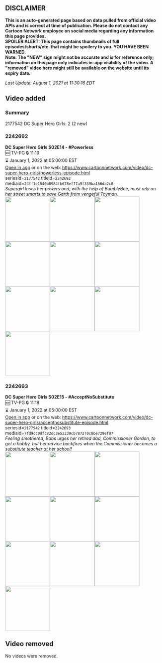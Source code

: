 ## DISCLAIMER
**This is an auto-generated page based on data pulled from official video APIs and is correct at time of publication. Please do not contact any Cartoon Network employee on social media regarding any information this page provides.**  
**SPOILER ALERT: This page contains thumbnails of full episodes/shorts/etc. that might be spoilery to you. YOU HAVE BEEN WARNED.**  
**Note: The "NEW" sign might not be accurate and is for reference only; information on this page only indicates in-app visibility of the video. A "removed" video here might still be available on the website until its expiry date.**  

_Last Update: August 1, 2021 at 11:30:16 EDT_
## Video added
### Summary
2177542 DC Super Hero Girls: 2 (2 new)  
### 2242692
**DC Super Hero Girls S02E14 - #Powerless**  
🆕 TV-PG 🔒 11:19  
⌛ January 1, 2022 at 05:00:00 EST  
[Open in app](https://cnvideo.sercomkc.org/redirector.html?type=cnapp&seriesid=2177542&titleid=2242692&mediaid=24ff1e1540b8984fb678ef77a9f339ba166da2c0) or on the web: https://www.cartoonnetwork.com/video/dc-super-hero-girls/powerless-episode.html  
seriesid=`2177542` titleid=`2242692` mediaid=`24ff1e1540b8984fb678ef77a9f339ba166da2c0`  
_Supergirl loses her powers and, with the help of BumbleBee, must rely on her street smarts to save Garth from vengeful Toyman._  
<a href="https://s3.amazonaws.com/cartoonorchestrator/2242692_001_1280x720.jpg"><img src="https://s3.amazonaws.com/cartoonorchestrator/2242692_001_640x360.jpg" height="144px" /></a><a href="https://s3.amazonaws.com/cartoonorchestrator/2242692_002_1280x720.jpg"><img src="https://s3.amazonaws.com/cartoonorchestrator/2242692_002_640x360.jpg" height="144px" /></a><a href="https://s3.amazonaws.com/cartoonorchestrator/2242692_003_1280x720.jpg"><img src="https://s3.amazonaws.com/cartoonorchestrator/2242692_003_640x360.jpg" height="144px" /></a><a href="https://s3.amazonaws.com/cartoonorchestrator/2242692_004_1280x720.jpg"><img src="https://s3.amazonaws.com/cartoonorchestrator/2242692_004_640x360.jpg" height="144px" /></a><a href="https://s3.amazonaws.com/cartoonorchestrator/2242692_005_1280x720.jpg"><img src="https://s3.amazonaws.com/cartoonorchestrator/2242692_005_640x360.jpg" height="144px" /></a><a href="https://s3.amazonaws.com/cartoonorchestrator/2242692_006_1280x720.jpg"><img src="https://s3.amazonaws.com/cartoonorchestrator/2242692_006_640x360.jpg" height="144px" /></a><a href="https://s3.amazonaws.com/cartoonorchestrator/2242692_007_1280x720.jpg"><img src="https://s3.amazonaws.com/cartoonorchestrator/2242692_007_640x360.jpg" height="144px" /></a><a href="https://s3.amazonaws.com/cartoonorchestrator/2242692_008_1280x720.jpg"><img src="https://s3.amazonaws.com/cartoonorchestrator/2242692_008_640x360.jpg" height="144px" /></a><a href="https://s3.amazonaws.com/cartoonorchestrator/2242692_009_1280x720.jpg"><img src="https://s3.amazonaws.com/cartoonorchestrator/2242692_009_640x360.jpg" height="144px" /></a><a href="https://s3.amazonaws.com/cartoonorchestrator/2242692_010_1280x720.jpg"><img src="https://s3.amazonaws.com/cartoonorchestrator/2242692_010_640x360.jpg" height="144px" /></a>
### 2242693
**DC Super Hero Girls S02E15 - #AcceptNoSubstitute**  
🆕 TV-PG 🔒 11:18  
⌛ January 1, 2022 at 05:00:00 EST  
[Open in app](https://cnvideo.sercomkc.org/redirector.html?type=cnapp&seriesid=2177542&titleid=2242693&mediaid=7fd9cc0dfc82dc3e52239cb787270c8be729ef07) or on the web: https://www.cartoonnetwork.com/video/dc-super-hero-girls/acceptnosubstitute-episode.html  
seriesid=`2177542` titleid=`2242693` mediaid=`7fd9cc0dfc82dc3e52239cb787270c8be729ef07`  
_Feeling smothered, Babs urges her retired dad, Commissioner Gordon, to get a hobby, but her advice backfires when the Commissioner becomes a substitute teacher at her school!_  
<a href="https://s3.amazonaws.com/cartoonorchestrator/2242693_001_1280x720.jpg"><img src="https://s3.amazonaws.com/cartoonorchestrator/2242693_001_640x360.jpg" height="144px" /></a><a href="https://s3.amazonaws.com/cartoonorchestrator/2242693_002_1280x720.jpg"><img src="https://s3.amazonaws.com/cartoonorchestrator/2242693_002_640x360.jpg" height="144px" /></a><a href="https://s3.amazonaws.com/cartoonorchestrator/2242693_003_1280x720.jpg"><img src="https://s3.amazonaws.com/cartoonorchestrator/2242693_003_640x360.jpg" height="144px" /></a><a href="https://s3.amazonaws.com/cartoonorchestrator/2242693_004_1280x720.jpg"><img src="https://s3.amazonaws.com/cartoonorchestrator/2242693_004_640x360.jpg" height="144px" /></a><a href="https://s3.amazonaws.com/cartoonorchestrator/2242693_005_1280x720.jpg"><img src="https://s3.amazonaws.com/cartoonorchestrator/2242693_005_640x360.jpg" height="144px" /></a><a href="https://s3.amazonaws.com/cartoonorchestrator/2242693_006_1280x720.jpg"><img src="https://s3.amazonaws.com/cartoonorchestrator/2242693_006_640x360.jpg" height="144px" /></a><a href="https://s3.amazonaws.com/cartoonorchestrator/2242693_007_1280x720.jpg"><img src="https://s3.amazonaws.com/cartoonorchestrator/2242693_007_640x360.jpg" height="144px" /></a><a href="https://s3.amazonaws.com/cartoonorchestrator/2242693_008_1280x720.jpg"><img src="https://s3.amazonaws.com/cartoonorchestrator/2242693_008_640x360.jpg" height="144px" /></a><a href="https://s3.amazonaws.com/cartoonorchestrator/2242693_009_1280x720.jpg"><img src="https://s3.amazonaws.com/cartoonorchestrator/2242693_009_640x360.jpg" height="144px" /></a><a href="https://s3.amazonaws.com/cartoonorchestrator/2242693_010_1280x720.jpg"><img src="https://s3.amazonaws.com/cartoonorchestrator/2242693_010_640x360.jpg" height="144px" /></a>
## Video removed
No videos were removed.  
